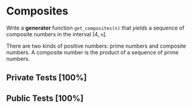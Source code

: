 # Composites

Write a **generator** function `get_composites(n)` that *yields* a sequence of composite numbers in the interval [4, `n`].


There are two kinds of positive numbers: prime numbers and composite numbers. A composite number is the product of a sequence of prime numbers.



## Private Tests [100%]

## Public Tests [100%]
